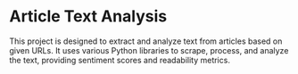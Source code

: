 # Article Text Analysis

This project is designed to extract and analyze text from articles based on given URLs. It uses various Python libraries to scrape, process, and analyze the text, providing sentiment scores and readability metrics.
